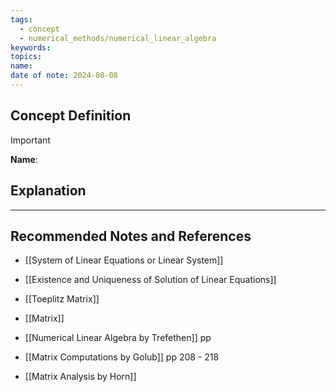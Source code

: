 ```yaml
---
tags:
  - concept
  - numerical_methods/numerical_linear_algebra
keywords: 
topics: 
name: 
date of note: 2024-08-08
---
```


## Concept Definition

>[!important]
>**Name**: 



## Explanation





-----------
##  Recommended Notes and References



- [[System of Linear Equations or Linear System]]
- [[Existence and Uniqueness of Solution of Linear Equations]]

- [[Toeplitz Matrix]]
- [[Matrix]]



- [[Numerical Linear Algebra by Trefethen]] pp
- [[Matrix Computations by Golub]] pp 208 - 218
- [[Matrix Analysis by Horn]]